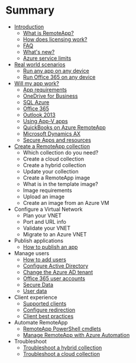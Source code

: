 # Summary

* [Introduction](README.md)
   * [What is RemoteApp?](overview/remoteapp-whatis.md)
   * [How does licensing work?](overview/remoteapp-licensing.md)
   * [FAQ](overview/remoteapp-faq.md)
   * [What's new?](overview/remoteapp-whatsnew.md)
   * [Azure service limits](overview/azure-subscription-service-limits.md)
* [Real world scenarios](real_world_scenarios.md)
   * [Run any app on any device](real-world-scenarios/remoteapp-anyapp.md)
   * [Run Office 365 on any device](real-world-scenarios/remoteapp-tutorial-o365anywhere.md)
* [Will my app work?](will_my_app_work.md)
   * [App requirements](will-my-app-work/remoteapp-appreqs.md)
   * [OneDrive for Business](will-my-app-work/remoteapp-onedrive)
   * [SQL Azure](will-my-app-work/remoteapp-sql.md)
   * [Office 365](will-my-app-work/remoteapp-o365.md)
   * [Outlook 2013](will-my-app-work/remoteapp-outlook.md)
   * [Using App-V apps](will-my-app-work/remoteapp-appv.md)
   * [QuickBooks on Azure RemoteApp](will-my-app-work/remoteapp-quickbooks.md)
   * [Microsoft Dynamics AX](https:/mbs.microsoft.com/customersource/global/ax/learning/documentation/msdax2012r3azremappprg)
   * [Secure Apps and resources](will-my-app-work/remoteapp-secure.md)
* [Create a RemoteApp collection](create_a_remoteapp_collection.md)
   * Which collection do you need?
   * Create a cloud collection
   * Create a hybrid collection
   * Update your collection
   * Create a RemoteApp image
   * What is in the template image?
   * Image requirements
   * Upload an image
   * Create an image from an Azure VM
* Configure a Virtual Network
   * Plan your VNET
   * Port and URL info
   * Validate your VNET
   * Migrate to an Azure VNET
* Publish applications
   * [How to publish an app](publish/remoteapp-publish)
* Manage users
   * [How to add users](manage-users/remoteapp-user)
   * [Configure Active Directory](manage-users/remoteapp-ad.md)
   * [Change the Azure AD tenant](manage-users/remoteapp-changetenant)
   * [Office 365 user accounts](manage-users/remoteapp-o365user)
   * [Secure Data](manage-users/remoteapp-secureaccess)
   * [User data](manage-users/remoteapp-upd)
* Client experience
   * [Supported clients](client-experience/remoteapp-clients.md)
   * [Configure redirection](client-experience/remoteapp-redirection.md)
   * [Client best practices](client-experience/remoteapp-bestpractices.md)
* Automate RemoteApp
   * [RemoteApp PowerShell cmdlets](automate-remoteapp/remoteapp-tutorial-arawithpowershell.md)
   * [Manage RemoteApp with Azure Automation](automate-remoteapp/automation-manage-remote-app.md)
* Troubleshoot
   * [Troubleshoot a hybrid collection](troubleshoot/remoteapp-hybridtrouble.md)
   * [Troubleshoot a cloud collection](troubleshoot/remoteapp-cloudtrouble.md)

